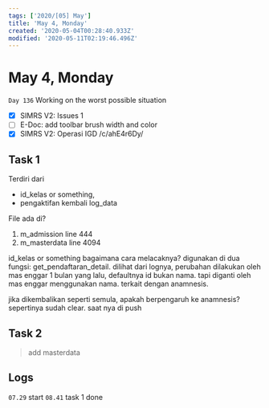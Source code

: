 ```yaml
---
tags: ['2020/[05] May']
title: 'May 4, Monday'
created: '2020-05-04T00:28:40.933Z'
modified: '2020-05-11T02:19:46.496Z'
---
```


# May 4, Monday

`Day 136` Working on the worst possible situation

- [x] SIMRS V2: Issues 1
- [ ] E-Doc: add toolbar brush width and color
- [x] SIMRS V2: Operasi IGD /c/ahE4r6Dy/

## Task 1
Terdiri dari 
- id_kelas or something, 
- pengaktifan kembali log_data

File ada di?
1. m_admission line 444
2. m_masterdata line 4094

id_kelas or something
bagaimana cara melacaknya?
digunakan di dua fungsi: get_pendaftaran_detail. 
dilihat dari lognya, perubahan dilakukan oleh mas enggar 1 bulan yang lalu, defaultnya id bukan nama. tapi diganti oleh mas enggar menggunakan nama. terkait dengan anamnesis.

jika dikembalikan seperti semula, apakah berpengaruh ke anamnesis?
sepertinya sudah clear. 
saat nya di push

## Task 2
> add masterdata

## Logs
`07.29` start
`08.41` task 1 done
